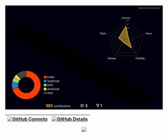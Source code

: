 ![Status](./profile-3d-contrib/profile-night-rainbow.svg)

| [![GitHub Commits](http://github-profile-summary-cards.vercel.app/api/cards/productive-time?username=othavioquiliao&theme=dracula&utcOffset=-3)](https://github.com/vn7n24fzkq/github-profile-summary-cards) | [![GitHub Details](http://github-profile-summary-cards.vercel.app/api/cards/profile-details?username=othavioquiliao&theme=dracula)](https://github.com/vn7n24fzkq/github-profile-summary-cards) |
| ------------------------------------------------------------------------------------------------------------------------------------------------------------------------------------------------------------ | ----------------------------------------------------------------------------------------------------------------------------------------------------------------------------------------------- |

  <div align="center" >
<a href="https://skillicons.dev">
  <img src="https://skillicons.dev/icons?i=git,vscode,javascript,typescript,css,html,react,next,tailwind,svelte,nodejs,express,neovim,unreal,docker,figma,github,jest,zig,linux,postman,go,vercel,vite,bash,mongodb,postgres,discord,ubuntu,htmx" />
</a>
  <br />

  </div>

